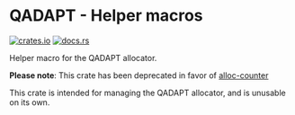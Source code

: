 # QADAPT - Helper macros

[![crates.io](https://img.shields.io/crates/v/qadapt-macro.svg)](https://crates.io/crates/qadapt-macro)
[![docs.rs](https://docs.rs/dtparse/qadapt-macro.svg)](https://docs.rs/qadapt-macro/)

Helper macro for the QADAPT allocator.

**Please note**: This crate has been deprecated in favor of [alloc-counter](https://crates.io/crates/alloc_counter)

This crate is intended for managing the QADAPT allocator,
and is unusable on its own.